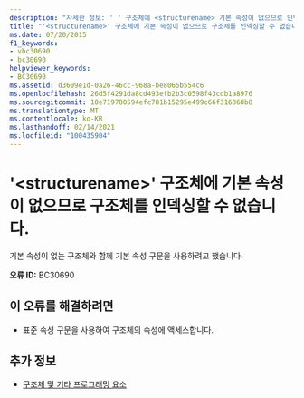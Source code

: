 ```yaml
---
description: "자세한 정보: ' ' 구조체에 <structurename> 기본 속성이 없으므로 인덱싱할 수 없습니다."
title: "'<structurename>' 구조체에 기본 속성이 없으므로 구조체를 인덱싱할 수 없습니다."
ms.date: 07/20/2015
f1_keywords:
- vbc30690
- bc30690
helpviewer_keywords:
- BC30690
ms.assetid: d3609e1d-0a26-46cc-968a-be8065b554c6
ms.openlocfilehash: 26d5f4291da8cd493efb2b3c0598f43cdb1a8976
ms.sourcegitcommit: 10e719780594efc781b15295e499c66f316068b8
ms.translationtype: MT
ms.contentlocale: ko-KR
ms.lasthandoff: 02/14/2021
ms.locfileid: "100435904"
---
```

# <a name="structure-structurename-cannot-be-indexed-because-it-has-no-default-property"></a>'\<structurename>' 구조체에 기본 속성이 없으므로 구조체를 인덱싱할 수 없습니다.

기본 속성이 없는 구조체와 함께 기본 속성 구문을 사용하려고 했습니다.  
  
 **오류 ID:** BC30690  
  
## <a name="to-correct-this-error"></a>이 오류를 해결하려면  
  
- 표준 속성 구문을 사용하여 구조체의 속성에 액세스합니다.  
  
## <a name="see-also"></a>추가 정보

- [구조체 및 기타 프로그래밍 요소](../programming-guide/language-features/data-types/structures-and-other-programming-elements.md)
